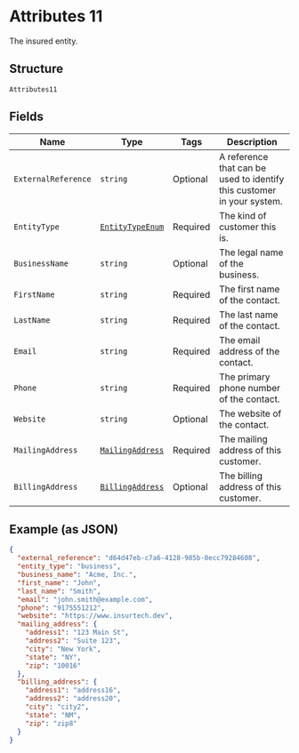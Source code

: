 
# Attributes 11

The insured entity.

## Structure

`Attributes11`

## Fields

| Name | Type | Tags | Description |
|  --- | --- | --- | --- |
| `ExternalReference` | `string` | Optional | A reference that can be used to identify this customer in your system. |
| `EntityType` | [`EntityTypeEnum`](../../doc/models/entity-type-enum.md) | Required | The kind of customer this is. |
| `BusinessName` | `string` | Optional | The legal name of the business. |
| `FirstName` | `string` | Required | The first name of the contact. |
| `LastName` | `string` | Required | The last name of the contact. |
| `Email` | `string` | Required | The email address of the contact. |
| `Phone` | `string` | Required | The primary phone number of the contact. |
| `Website` | `string` | Optional | The website of the contact. |
| `MailingAddress` | [`MailingAddress`](../../doc/models/mailing-address.md) | Required | The mailing address of this customer. |
| `BillingAddress` | [`BillingAddress`](../../doc/models/billing-address.md) | Optional | The billing address of this customer. |

## Example (as JSON)

```json
{
  "external_reference": "d64d47eb-c7a6-4128-985b-0ecc79284608",
  "entity_type": "business",
  "business_name": "Acme, Inc.",
  "first_name": "John",
  "last_name": "Smith",
  "email": "john.smith@example.com",
  "phone": "9175551212",
  "website": "https://www.insurtech.dev",
  "mailing_address": {
    "address1": "123 Main St",
    "address2": "Suite 123",
    "city": "New York",
    "state": "NY",
    "zip": "10016"
  },
  "billing_address": {
    "address1": "address16",
    "address2": "address20",
    "city": "city2",
    "state": "NM",
    "zip": "zip8"
  }
}
```

